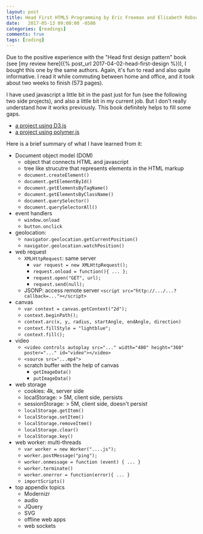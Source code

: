 ```yaml
---
layout: post
title: Head First HTML5 Programming by Eric Freeman and Elisabeth Robson
date:   2017-05-13 09:00:00 -0500
categories: [readings]
comments: true
tags: [coding]
---
```


Due to the positive experience with the "Head first design pattern" book (see [my review here]({% post_url 2017-04-02-head-first-design %})), I bought this one by the same authors.
Again, it's fun to read and also quite informative. I read it while commuting between home and office, and it took about two weeks to finish (573 pages).

I have used javascript a little bit in the past just for fun (see the following two side projects), and also a little bit in my current job. But 
I don't really understand how it works previously. This book definitely helps to fill some gaps.

* [a project using D3.js](http://nos.pythonanywhere.com/)
* [a project using polymer.js](https://todoslacker.herokuapp.com/)

Here is a brief summary of what I have learned from it:

* Document object model (DOM)
    * object that connects HTML and javascript
    * tree like strucutre that represents elements in the HTML markup
    * `document.createElement()`
    * `document.getElementById()`
    * `document.getElementsByTagName()`
    * `document.getElementsByClassName()`
    * `document.querySelector()`
    * `document.querySelectorAll()`
* event handlers   
    * `window.onload`
    * `button.onclick`
* geolocation: 
    * `navigator.geolocation.getCurrentPosition()`
    * `navigator.geolocation.watchPosition()`
* web request
    * `XMLHttpRequest`: same server
        * `var request = new XMLHttpRequest();`
        * `request.onload = function(){ ... };`
        * `request.open("GET", url);`
        * `request.send(null);`
    * JSONP: access remote server `<script src="http://.../...?callback=..."></script>`
* canvas
    * `var context = canvas.getContext("2d");`
    * `context.beginPath();`
    * `context.arc(x, y, radius, startAngle, endAngle, direction)`
    * `context.fillStyle = "lightblue";`
    * `context.fill();`
* video
    * `<video controls autoplay src="..." width="480" height="360" poster="..." id="video"></video>`
    * `<source src="...mp4">`
    * scratch buffer with the help of canvas
        * `getImageData()`
        * `putImageData()`
* web storage
    * cookies: 4k, server side
    * localStorage: > 5M, client side, persists
    * sessionStorage: > 5M, client side, doesn't persist
    * `localStorage.getItem()`
    * `localStorage.setItem()`
    * `localStorage.removeItem()`
    * `localStorage.clear()`
    * `localStorage.key()`
* web worker: multi-threads
    * `var worker = new Worker("....js");` 
    * `worker.postMessage("ping");`
    * `worker.onmessage = function (event) { ... }`
    * `worker.terminate()`
    * `worker.onerror = function(error){ ... }`
    * `importScripts()`
* top appendix topics
    * Modernizr
    * audio
    * JQuery
    * SVG 
    * offline web apps
    * web sockets
